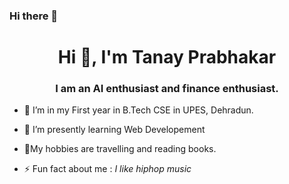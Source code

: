 ### Hi there 👋

<!--
**caactiii/caactiii** is a ✨ _special_ ✨ repository because its `README.md` (this file) appears on your GitHub profile.

Here are some ideas to get you started:

- 🔭 I’m currently working on ...
- 🌱 I’m currently learning ...
- 👯 I’m looking to collaborate on ...
- 🤔 I’m looking for help with ...
- 💬 Ask me about ...
- 📫 How to reach me: ...
- 😄 Pronouns: ...
- ⚡ Fun fact: ...
-->
<h1 align="center">Hi 👋, I'm Tanay Prabhakar</h1>
<h3 align="center">I am an AI enthusiast and finance enthusiast. </h3>

- 🔭 I’m in my First year in B.Tech CSE in UPES, Dehradun.
- 🌱 I’m presently learning Web Developement
- 💬My hobbies are travelling and reading books.

- ⚡ Fun fact about me :   *I like hiphop music*

